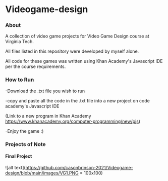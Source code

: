 # Videogame-design

### About

A collection of video game projects for Video Game Design course at Virginia Tech.

All files listed in this repository were developed by myself alone.

All code for these games was written using Khan Academy's Javascript IDE per the course requirements.


### How to Run

-Download the .txt file you wish to run 

-copy and paste all the code in the .txt file into a new project on code academy's Javascript IDE

  (Link to a new program in Khan Academy https://www.khanacademy.org/computer-programming/new/pjs)
  
-Enjoy the game :)


### Projects of Note

#### Final Project

![alt text](https://github.com/casonbrinson-2021/Videogame-design/blob/main/images/VG1.PNG = 100x100)




